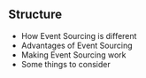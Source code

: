 ## Structure

- How Event Sourcing is different 
- Advantages of Event Sourcing
- Making Event Sourcing work
- Some things to consider